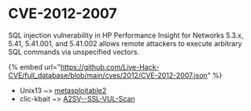 # CVE-2012-2007

SQL injection vulnerability in HP Performance Insight for Networks 5.3.x, 5.41, 5.41.001, and 5.41.002 allows remote attackers to execute arbitrary SQL commands via unspecified vectors.

{% embed url="https://github.com/Live-Hack-CVE/full_database/blob/main/cves/2012/CVE-2012-2007.json" %}


* Unix13 ~> [metasploitable2](https://www.alice-snow.ru/2012/database/cve-2012-2007/metasploitable2-unix13)
* clic-kbait ~> [A2SV--SSL-VUL-Scan](https://www.alice-snow.ru/2012/database/cve-2012-2007/a2sv--ssl-vul-scan-clic-kbait)